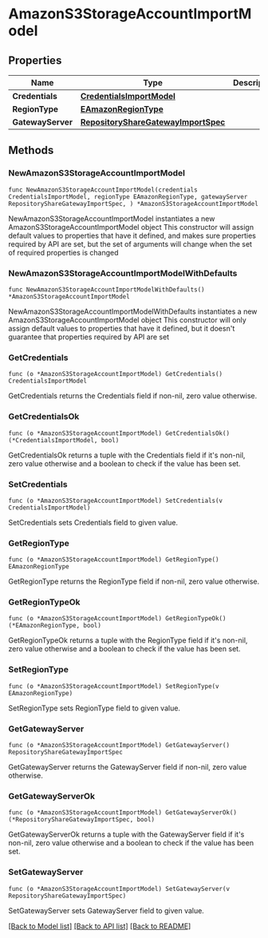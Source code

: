 # AmazonS3StorageAccountImportModel

## Properties

Name | Type | Description | Notes
------------ | ------------- | ------------- | -------------
**Credentials** | [**CredentialsImportModel**](CredentialsImportModel.md) |  | 
**RegionType** | [**EAmazonRegionType**](EAmazonRegionType.md) |  | 
**GatewayServer** | [**RepositoryShareGatewayImportSpec**](RepositoryShareGatewayImportSpec.md) |  | 

## Methods

### NewAmazonS3StorageAccountImportModel

`func NewAmazonS3StorageAccountImportModel(credentials CredentialsImportModel, regionType EAmazonRegionType, gatewayServer RepositoryShareGatewayImportSpec, ) *AmazonS3StorageAccountImportModel`

NewAmazonS3StorageAccountImportModel instantiates a new AmazonS3StorageAccountImportModel object
This constructor will assign default values to properties that have it defined,
and makes sure properties required by API are set, but the set of arguments
will change when the set of required properties is changed

### NewAmazonS3StorageAccountImportModelWithDefaults

`func NewAmazonS3StorageAccountImportModelWithDefaults() *AmazonS3StorageAccountImportModel`

NewAmazonS3StorageAccountImportModelWithDefaults instantiates a new AmazonS3StorageAccountImportModel object
This constructor will only assign default values to properties that have it defined,
but it doesn't guarantee that properties required by API are set

### GetCredentials

`func (o *AmazonS3StorageAccountImportModel) GetCredentials() CredentialsImportModel`

GetCredentials returns the Credentials field if non-nil, zero value otherwise.

### GetCredentialsOk

`func (o *AmazonS3StorageAccountImportModel) GetCredentialsOk() (*CredentialsImportModel, bool)`

GetCredentialsOk returns a tuple with the Credentials field if it's non-nil, zero value otherwise
and a boolean to check if the value has been set.

### SetCredentials

`func (o *AmazonS3StorageAccountImportModel) SetCredentials(v CredentialsImportModel)`

SetCredentials sets Credentials field to given value.


### GetRegionType

`func (o *AmazonS3StorageAccountImportModel) GetRegionType() EAmazonRegionType`

GetRegionType returns the RegionType field if non-nil, zero value otherwise.

### GetRegionTypeOk

`func (o *AmazonS3StorageAccountImportModel) GetRegionTypeOk() (*EAmazonRegionType, bool)`

GetRegionTypeOk returns a tuple with the RegionType field if it's non-nil, zero value otherwise
and a boolean to check if the value has been set.

### SetRegionType

`func (o *AmazonS3StorageAccountImportModel) SetRegionType(v EAmazonRegionType)`

SetRegionType sets RegionType field to given value.


### GetGatewayServer

`func (o *AmazonS3StorageAccountImportModel) GetGatewayServer() RepositoryShareGatewayImportSpec`

GetGatewayServer returns the GatewayServer field if non-nil, zero value otherwise.

### GetGatewayServerOk

`func (o *AmazonS3StorageAccountImportModel) GetGatewayServerOk() (*RepositoryShareGatewayImportSpec, bool)`

GetGatewayServerOk returns a tuple with the GatewayServer field if it's non-nil, zero value otherwise
and a boolean to check if the value has been set.

### SetGatewayServer

`func (o *AmazonS3StorageAccountImportModel) SetGatewayServer(v RepositoryShareGatewayImportSpec)`

SetGatewayServer sets GatewayServer field to given value.



[[Back to Model list]](../README.md#documentation-for-models) [[Back to API list]](../README.md#documentation-for-api-endpoints) [[Back to README]](../README.md)


